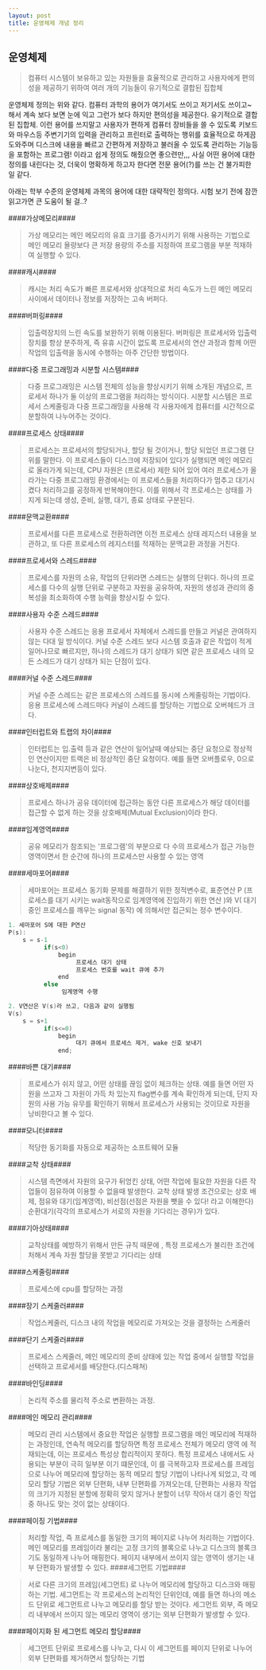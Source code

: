 ```yaml
---
layout: post
title: 운영체제 개념 정리
---
```



운영체제
---
>컴퓨터 시스템이 보유하고 있는 자원들을 효율적으로 관리하고 사용자에게 편의성을 제공하기 위하여 여러 개의 기능들이 유기적으로 결합된 집합체 

운영체제 정의는 위와 같다. 컴퓨터 과학의 용어가 여기서도 쓰이고 저기서도 쓰이고~ 해서 계속 보다 보면 눈에 익고 그런가 보다 하지만 
편의성을 제공한다. 유기적으로 결합된 집합체. 이런 용어를 쓰지말고 
사용자가 편하게 컴퓨터 장비들을 쓸 수 있도록 키보드와 마우스등 주변기기의 입력을 관리하고 프린터로 출력하는 행위를 
효율적으로 하게끔 도와주며 디스크에 내용을 빠르고 간편하게 저장하고 불러올 수 있도록 관리하는 기능등을 포함하는 프로그램! 이라고 쉽게 정의도 해줬으면 좋으련만,,,
사실 어떤 용어에 대한 정의를 내린다는 것, 더욱이 명확하게 하고자 한다면 전문 용어(?)를 쓰는 건 불가피한 일 같다.

아래는 학부 수준의 운영체제 과목의 용어에 대한 대략적인 정의다.
시험 보기 전에 잠깐 읽고가면 큰 도움이 될 걸..?


####가상메모리####

>가상 메모리는 메인 메모리의 유효 크기를 증가시키기 위해 사용하는 기법으로 메인 메모리 욜량보다 큰 저장 용량의 주소를 지정하여 프로그램을 부분 적재하여 실행할 수 있다.

####캐시####

>캐시는 처리 속도가 빠른 프로세서와 상대적으로 처리 속도가 느린 메인 메모리 사이에서 데이터나 정보를 저장하는 고속 버퍼다.

####버퍼링####

>입출력장치의 느린 속도를 보완하기 위해 이용된다. 버퍼링은 프로세서와 입출력장치를 항상 분주하게, 즉 유휴 시간이 없도록 프로세서의 연산 과정과 함께 어떤 작업의 입출력을 동시에 수행하는 아주 간단한 방법이다.

####다중 프로그래밍과 시분할 시스템####

>다중 프로그래밍은 시스템 전체의 성능을 향상시키기 위해 소개된 개념으로, 프로세서 하나가 둘 이상의 프로그램을 처리하는 방식이다.
시분할 시스템은 프로세서 스케줄링과 다중 프로그래밍을 사용해 각 사용자에게 컴퓨터를 시간적으로 분할하여 나누어주는 것이다.

####프로세스 상태####

>프로세스는 프로세서의 할당되거나, 할당 될 것이거나, 할당 되었던 프로그램 단위를 말한다. 이 프로세스들이 디스크에 저장되어 있다가 실행되면 메인 메모리로 올라가게 되는데, CPU 자원은 (프로세서) 제한 되어 있어 여러 프로세스가 올라가는 다중 프로그래밍 환경에서는 이 프로세스들을 처리하다가 멈추고 대기시켰다 처리하고를 공정하게 반복해야한다. 이를 위해서 각 프로세스는 상태를 가지게 되는데 생성, 준비, 실행, 대기, 종료 상태로 구분된다.

####문맥교환####

>프로세서를 다른 프로세스로 전환하려면 이전 프로세스 상태 레지스터 내용을 보관하고, 또 다른 프로세스의 레지스터를 적재하는 문맥교환 과정을 거친다.

####프로세서와 스레드####

>프로세스를 자원의 소유, 작업의 단위라면 스레드는 실행의 단위다. 하나의 프로세스를 다수의 실행 단위로 구분하고 자원을 공유하여, 자원의 생성과 관리의 중복성을 최소화하여 수행 능력을 향상시킬 수 있다.

####사용자 수준 스레드####

>사용자 수준 스레드는 응용 프로세서 자체에서 스레드를 만들고 커널은 관여하지 않는 다대 일 방식이다. 커널 수준 스레드 보다 시스템 호출과 같은 작업이 적게 일어나므로 빠르지만, 하나의 스레드가 대기 상태가 되면 같은 프로세스 내의 모든 스레드가 대기 상태가 되는 단점이 있다.

####커널 수준 스레드####

>커널 수준 스레드는 같은 프로세스의 스레드를 동시에 스케줄링하는 기법이다. 응용 프로세스에 스레드마다 커널이 스레드를 할당하는 기법으로 오버헤드가 크다.

####인터럽트와 트랩의 차이####

>인터럽트는 입.출력 등과 같은 연산이 일어날때 예상되는 중단 요청으로 정상적인 연산이지만 트랙은 비 정상적인 중단 요청이다. 예를 들면 오버플로우, 0으로 나눈다, 천지지변등이 있다.

####상호배제####

>프로세스 하나가 공유 데이터에 접근하는 동안 다른 프로세스가 해당 데이터를 접근할 수 없게 하는 것을 상호배제(Mutual Exclusion)이라 한다.

####임계영역####

>공유 메모리가 참조되는 '프로그램'의 부분으로 다 수의 프로세스가 접근 가능한 영역이면서 한 순간에 하나의 프로세스만 사용할 수 있는 영역

####세마포어####

>세마포어는 프로세스 동기화 문제를 해결하기 위한 정적변수로,
표준연산 P (프로세스를 대기 시키는 wait동작으로 임계영역에 진입하기 위한 연산 )와 V( 대기 중인 프로세스를 깨우는 signal 동작) 에 의해서만 접근되는 정수 변수이다.

~~~c
1. 세마포어 S에 대한 P연산
P(s):
    s = s-1
          if(s<0)
              begin
                   프로세스 대기 상태
                   프로세스 번호를 wait 큐에 추가
              end
          else
               임계영역 수행

2. V연산은 V(s)라 쓰고, 다음과 같이 실행됨
V(s)
    s = s+1
          if(s<=0)
              begin
                   대기 큐에서 프로세스 제거, wake 신호 보내기
              end;

~~~

####바쁜 대기####

>프로세스가 쉬지 않고, 어떤 상태를 끊임 없이 체크하는 상태. 예를 들면 어떤 자원을 쓰고자 그 자원이 가득 차 있는지 flag변수를 계속 확인하게 되는데, 단지 자원의 사용 가능 유무를 확인하기 위해서 프로세스가 사용되는 것이므로 자원을 낭비한다고 볼 수 있다.

####모니터####

>적당한 동기화를 자동으로 제공하는 소프트웨어 모듈

####교착 상태####

>시스템 측면에서 자원의 요구가 뒤엉킨 상태, 어떤 작업에 필요한 자원을 다른 작업들이 점유하여 이용할 수 없을때 발생한다.
교착 상태 발생 조건으로는 상호 배제, 점유와 대기(임계영역), 비선점(선점은 자원을 뺏을 수 있다! 라고 이해한다)
순환대기(각각의 프로세스가 서로의 자원을 기다리는 경우)가 있다.

####기아상태####

>교착상태를 예방하기 위해서 만든 규칙 때문에 , 특정 프로세스가 불리한 조건에 처해서 계속 자원 할당을 못받고 기다리는 상태

####스케줄링####

>프로세스에 cpu를 할당하는 과정

####장기 스케줄러####

>작업스케줄러, 디스크 내의 작업을 메모리로 가져오는 것을 결정하는 스케줄러

####단기 스케줄러####

>프로세스 스케줄러, 메인 메모리의 준비 상태에 있는 작업 중에서 실행할 작업을 선택하고 프로세서를 배당한다.(디스패쳐)

####바인딩####

>논리적 주소를 물리적 주소로 변환하는 과정.

####메인 메모리 관리####

>메모리 관리 시스템에서 중요한 작업은 실행할 프로그램을 메인 메모리에 적재하는 과정인데, 연속적 메모리를 할당하면 특정 프로세스 전체가 메모리 영역 에 적재되는데, 이는 프로세스 특성상 합리적이지 못하다. 특정 프로세스 내에서도 사용되는 부분이 극히 일부분 이기 떄문인데, 이 를 극복하고자 프로세스를 프레임으로 나누어 메모리에 할당하는 동적 메모리 할당 기법이 나타나게 되었고, 각 메모리 할당 기법은 외부 단편화, 내부 단편화를 가져오는데, 단편화는 사용자 작업의 크기가 지정된 분할에 정확히 맞지 않거나 분할이 너무 작아서 대기 중인 작업 중 하나도 맞는 것이 없는 상태이다.

####페이징 기법####

>처리할 작업, 즉 프로세스를 동일한 크기의 페이지로 나누어 처리하는 기법이다. 메인 메모리를 프레임이라 불리는 고정 크기의 블록으로 나누고 디스크의 블록크기도 동일하게 나누어 매핑한다. 페이지 내부에서 쓰이지 않는 영역이 생기는 내부 단편화가 발생할 수 있다.
####세그먼트 기법####

>서로 다른 크기의 프레임(세그먼트) 로 나누어 메모리에 할당하고 디스크와 매핑하는 기법. 세그먼트는 각 프로세스의 논리적인 단위인데, 예를 들면 하나의 메소드 단위로 세그먼트르 나누고 메모리를 할당 받는 것이다. 세그먼트 외부, 즉 메모리 내부에서 쓰이지 않는 메모리 영역이 생기는 외부 단편화가 발생할 수 있다.

####페이지화 된 세그먼트 메모리 할당####

>세그먼트 단위로 프로세스를 나누고, 다시 이 세그먼트를 페이지 단위로 나누어 외부 단편화를 제거하면서 할당하는 기법


